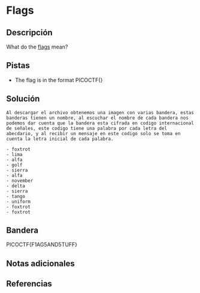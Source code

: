 # Flags

## Descripción
What do the [flags](https://jupiter.challenges.picoctf.org/static/fbeb5f9040d62b18878d199cdda2d253/flag.png) mean?

## Pistas
- The flag is in the format PICOCTF{}

## Solución

```
Al descargar el archivo obtenemos una imagen con varias bandera, estas banderas tienen un nombre, al escuchar el nombre de cada bandera nos podemos dar cuenta que la bandera esta cifrada en codigo internacional de señales, este codigo tiene una palabra por cada letra del abecdario, y al recibir un mensaje en este codigo solo se toma en cuenta la letra inicial de cada palabra.

- foxtrot
- lima
- alfa
- golf
- sierra
- alfa
- november
- delta
- sierra
- tango
- uniform
- foxtrot
- foxtrot
```

## Bandera
PICOCTF{F1AG5AND5TUFF}

## Notas adicionales

## Referencias
